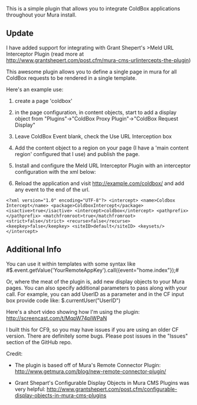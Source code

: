 This is a simple plugin that allows you to integrate ColdBox applications throughout your Mura install.

Update
---
I have added support for integrating with Grant Shepert's >Meld URL Interceptor Plugin (read more at <http://www.grantshepert.com/post.cfm/mura-cms-urlintercepts-the-plugin>)

This awesome plugin allows you to define a single page in mura for all ColdBox requests to be rendered in a single template.

Here's an example use: 

1. create a page 'coldbox'

2. in the page configuration, in content objects, start to add a display object from "Plugins"->"ColdBox Proxy Plugin"->"ColdBox Request Display" 

3. Leave ColdBox Event blank, check the Use URL Interception box

4. Add the content object to a region on your page (I have a 'main content region' configured that I use) and publish the page.

5. Install and configure the Meld URL Interceptor Plugin with an interceptor configuration with the xml below:

6. Reload the application and visit http://example.com/coldbox/ and add any event to the end of the url.  


`<?xml version="1.0" encoding="UTF-8"?>
<intercept>
	<name>Coldbox Intercept</name>
	<package>ColdboxIntercept</package>
	<isactive>true</isactive>
	<intercept>coldbox</intercept>
	<pathprefix></pathprefix>
	<matchfromroot>true</matchfromroot>
	<strict>false</strict>
	<recurse>false</recurse>
	<keepkey>false</keepkey>
	<siteID>default</siteID>
	<keysets/>
</intercept>`

Additional Info
----
You can use it within templates with some syntax like
    #$.event.getValue('YourRemoteAppKey').call({event="home.index"});#

Or, where the meat of the plugin is, add new display objects to your Mura pages. You can also specify additional parameters to pass along with your call. For example, you can add UserID as a parameter and in the CF input box provide code like:
    $.currentUser("UserID")
    
Here's a short video showing how I'm using the plugin: <http://screencast.com/t/MqpW74pIWPaN>
    
I built this for CF9, so you may have issues if you are using an older CF version. There are definitely some bugs. Please post issues in the "Issues" section of the GitHub repo.


Credit:

* The plugin is based off of Mura's Remote Connector Plugin: <http://www.getmura.com/blog/new-remote-connector-plugin/>
 

* Grant Shepart's Configurable Display Objects in Mura CMS Plugins was very helpful: <http://www.grantshepert.com/post.cfm/configurable-display-objects-in-mura-cms-plugins>

